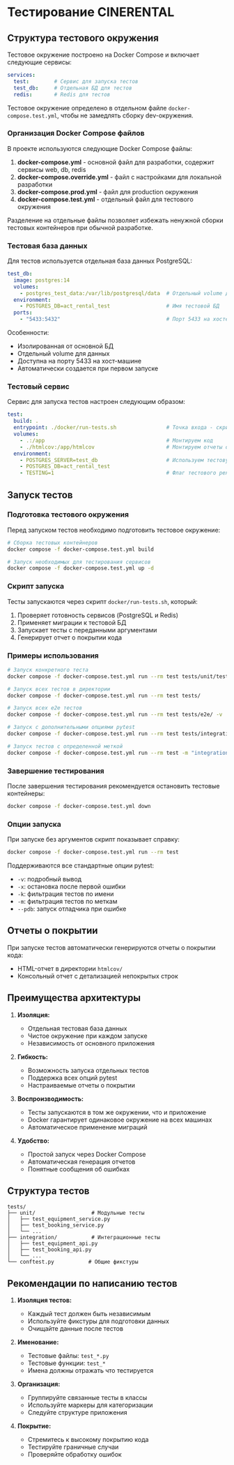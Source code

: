 # Тестирование CINERENTAL

## Структура тестового окружения

Тестовое окружение построено на Docker Compose и включает следующие сервисы:

```yaml
services:
  test:        # Сервис для запуска тестов
  test_db:     # Отдельная БД для тестов
  redis:       # Redis для тестов
```

Тестовое окружение определено в отдельном файле `docker-compose.test.yml`, чтобы не замедлять сборку dev-окружения.

### Организация Docker Compose файлов

В проекте используются следующие Docker Compose файлы:

1. **docker-compose.yml** - основной файл для разработки, содержит сервисы web, db, redis
2. **docker-compose.override.yml** - файл с настройками для локальной разработки
3. **docker-compose.prod.yml** - файл для production окружения
4. **docker-compose.test.yml** - отдельный файл для тестового окружения

Разделение на отдельные файлы позволяет избежать ненужной сборки тестовых контейнеров при обычной разработке.

### Тестовая база данных

Для тестов используется отдельная база данных PostgreSQL:

```yaml
test_db:
  image: postgres:14
  volumes:
    - postgres_test_data:/var/lib/postgresql/data  # Отдельный volume для тестовой БД
  environment:
    - POSTGRES_DB=act_rental_test                  # Имя тестовой БД
  ports:
    - "5433:5432"                                  # Порт 5433 на хосте, 5432 в контейнере
```

Особенности:
- Изолированная от основной БД
- Отдельный volume для данных
- Доступна на порту 5433 на хост-машине
- Автоматически создается при первом запуске

### Тестовый сервис

Сервис для запуска тестов настроен следующим образом:

```yaml
test:
  build: .
  entrypoint: ./docker/run-tests.sh                # Точка входа - скрипт запуска тестов
  volumes:
    - .:/app                                       # Монтируем код
    - ./htmlcov:/app/htmlcov                       # Монтируем отчеты о покрытии
  environment:
    - POSTGRES_SERVER=test_db                      # Используем тестовую БД
    - POSTGRES_DB=act_rental_test
    - TESTING=1                                    # Флаг тестового режима
```

## Запуск тестов

### Подготовка тестового окружения

Перед запуском тестов необходимо подготовить тестовое окружение:

```bash
# Сборка тестовых контейнеров
docker compose -f docker-compose.test.yml build

# Запуск необходимых для тестирования сервисов
docker compose -f docker-compose.test.yml up -d
```

### Скрипт запуска

Тесты запускаются через скрипт `docker/run-tests.sh`, который:
1. Проверяет готовность сервисов (PostgreSQL и Redis)
2. Применяет миграции к тестовой БД
3. Запускает тесты с переданными аргументами
4. Генерирует отчет о покрытии кода

### Примеры использования

```bash
# Запуск конкретного теста
docker compose -f docker-compose.test.yml run --rm test tests/unit/test_equipment_service.py::test_create_equipment

# Запуск всех тестов в директории
docker compose -f docker-compose.test.yml run --rm test tests/

# Запуск всех e2e тестов
docker compose -f docker-compose.test.yml run --rm test tests/e2e/ -v

# Запуск с дополнительными опциями pytest
docker compose -f docker-compose.test.yml run --rm test tests/integration/ -v -x

# Запуск тестов с определенной меткой
docker compose -f docker-compose.test.yml run --rm test -m "integration"
```

### Завершение тестирования

После завершения тестирования рекомендуется остановить тестовые контейнеры:

```bash
docker compose -f docker-compose.test.yml down
```

### Опции запуска

При запуске без аргументов скрипт показывает справку:
```bash
docker compose -f docker-compose.test.yml run --rm test
```

Поддерживаются все стандартные опции pytest:
- `-v`: подробный вывод
- `-x`: остановка после первой ошибки
- `-k`: фильтрация тестов по имени
- `-m`: фильтрация тестов по меткам
- `--pdb`: запуск отладчика при ошибке

## Отчеты о покрытии

При запуске тестов автоматически генерируются отчеты о покрытии кода:
- HTML-отчет в директории `htmlcov/`
- Консольный отчет с детализацией непокрытых строк

## Преимущества архитектуры

1. **Изоляция:**
   - Отдельная тестовая база данных
   - Чистое окружение при каждом запуске
   - Независимость от основного приложения

2. **Гибкость:**
   - Возможность запуска отдельных тестов
   - Поддержка всех опций pytest
   - Настраиваемые отчеты о покрытии

3. **Воспроизводимость:**
   - Тесты запускаются в том же окружении, что и приложение
   - Docker гарантирует одинаковое окружение на всех машинах
   - Автоматическое применение миграций

4. **Удобство:**
   - Простой запуск через Docker Compose
   - Автоматическая генерация отчетов
   - Понятные сообщения об ошибках

## Структура тестов

```
tests/
├── unit/                  # Модульные тесты
│   ├── test_equipment_service.py
│   ├── test_booking_service.py
│   └── ...
├── integration/           # Интеграционные тесты
│   ├── test_equipment_api.py
│   ├── test_booking_api.py
│   └── ...
└── conftest.py           # Общие фикстуры
```

## Рекомендации по написанию тестов

1. **Изоляция тестов:**
   - Каждый тест должен быть независимым
   - Используйте фикстуры для подготовки данных
   - Очищайте данные после тестов

2. **Именование:**
   - Тестовые файлы: `test_*.py`
   - Тестовые функции: `test_*`
   - Имена должны отражать что тестируется

3. **Организация:**
   - Группируйте связанные тесты в классы
   - Используйте маркеры для категоризации
   - Следуйте структуре приложения

4. **Покрытие:**
   - Стремитесь к высокому покрытию кода
   - Тестируйте граничные случаи
   - Проверяйте обработку ошибок
